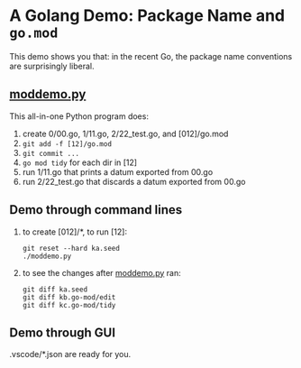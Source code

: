 # A Golang Demo: Package Name and `go.mod`

This demo shows you that:
in the recent Go, the package name conventions are surprisingly liberal.

## [moddemo.py](moddemo.py)

This all-in-one Python program does:
1. create 0/00.go, 1/11.go, 2/22_test.go, and [012]/go.mod
1. `git add -f [12]/go.mod`
1. `git commit ...` 
1. `go mod tidy` for each dir in [12]
1. run 1/11.go that prints a datum exported from 00.go
1. run 2/22_test.go that discards a datum exported from 00.go

## Demo through command lines

1. to create [012]/*, to run [12]:
   ```shell
   git reset --hard ka.seed
   ./moddemo.py
   ```
1. to see the changes after [moddemo.py](moddemo.py) ran:
   ```shell
   git diff ka.seed
   git diff kb.go-mod/edit
   git diff kc.go-mod/tidy
   ```

## Demo through GUI

.vscode/*.json are ready for you.
